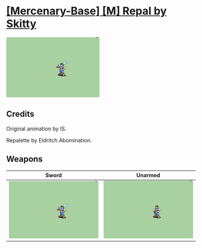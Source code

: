 # [\[Mercenary-Base\] \[M\] Repal by Skitty](./)
 

<img src="./1.%20Sword/Sword_000.png" alt="[Mercenary-Base] [M] Repal by Skitty standing" />

## Credits

Original animation by IS.

Repalette by Eldritch Abomination.

## Weapons
 

|Sword |Unarmed |
|  :---: | :---: |
| <img alt="Sword animation" src="./1.%20Sword/Sword.gif" /> | <img alt="Unarmed animation" src="./8.%20Unarmed/Unarmed.gif" /> |
